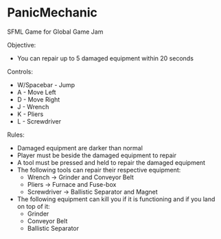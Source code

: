 # PanicMechanic
SFML Game for Global Game Jam

Objective:
 - You can repair up to 5 damaged equipment within 20 seconds

Controls:
 - W/Spacebar - Jump
 - A - Move Left
 - D - Move Right
 - J - Wrench
 - K - Pliers
 - L - Screwdriver
 
Rules:
 - Damaged equipment are darker than normal
 - Player must be beside the damaged equipment to repair
 - A tool must be pressed and held to repair the damaged equipment
 - The following tools can repair their respective equipment:
   - Wrench -> Grinder and Conveyor Belt
   - Pliers -> Furnace and Fuse-box
   - Screwdriver -> Ballistic Separator and Magnet
 - The following equipment can kill you if it is functioning and if you land on top of it:
    - Grinder 
    - Conveyor Belt
    - Ballistic Separator
